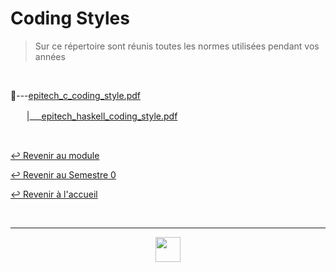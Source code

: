 # Coding Styles

> Sur ce répertoire sont réunis toutes les normes utilisées pendant vos années

<br>

📂---[epitech_c_coding_style.pdf](https://github.com/Studio-17/Epitech-Subjects/blob/main/Semester-0/DOCUMENTS/Coding_styles/epitech_c_coding_style.pdf)

ㅤㅤ|\_\_\_[epitech_haskell_coding_style.pdf](https://github.com/Studio-17/Epitech-Subjects/blob/main/Semester-0/DOCUMENTS/Coding_styles/epitech_haskell_coding_style.pdf)

<br>

[↩️ Revenir au module](https://github.com/Studio-17/Epitech-Subjects/tree/main/Semester-0/DOCUMENTS)

[↩️ Revenir au Semestre 0](https://github.com/Studio-17/Epitech-Subjects/tree/main/Semester-0)

[↩️ Revenir à l'accueil](https://github.com/Studio-17/Epitech-Subjects)

<br>

---

<div align="center">

<a href="https://github.com/Studio-17" target="_blank"><img src="https://github.com/Kaiwinta/Epitech-Subjects/blob/feat/Pge2028-first-year/assets/voc17.gif" width="40"></a>

</div>
